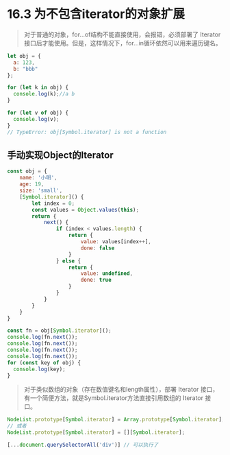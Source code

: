 # 16.3 为不包含iterator的对象扩展

>对于普通的对象，for...of结构不能直接使用，会报错，必须部署了 Iterator 接口后才能使用。但是，这样情况下，for...in循环依然可以用来遍历键名。

```js
let obj = {
  a: 123,
  b: "bbb"
};

for (let k in obj) {
  console.log(k);//a b
}

for (let v of obj) {
  console.log(v);
}
// TypeError: obj[Symbol.iterator] is not a function
```

## 手动实现Object的Iterator
```js
const obj = {
    name: '小明',
    age: 19,
    size: 'small',
    [Symbol.iterator]() {
        let index = 0;
        const values = Object.values(this);
        return {
            next() {
                if (index < values.length) {
                    return {
                        value: values[index++],
                        done: false
                    }
                } else {
                    return {
                        value: undefined,
                        done: true
                    }
                }
            }
        }
    }
}

const fn = obj[Symbol.iterator]();
console.log(fn.next());
console.log(fn.next());
console.log(fn.next());
console.log(fn.next());
for (const key of obj) {
  console.log(key);
}
```

>对于类似数组的对象（存在数值键名和length属性），部署 Iterator 接口，有一个简便方法，就是Symbol.iterator方法直接引用数组的 Iterator 接口。

```js
NodeList.prototype[Symbol.iterator] = Array.prototype[Symbol.iterator];
// 或者
NodeList.prototype[Symbol.iterator] = [][Symbol.iterator];

[...document.querySelectorAll('div')] // 可以执行了
```